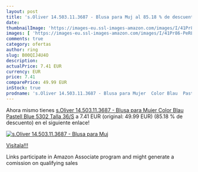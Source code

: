 ```yaml
---
layout: post
title: 's.Oliver 14.503.11.3687 - Blusa para Muj al 85.18 % de descuento'
date: 
thumbnailImage: 'https://images-eu.ssl-images-amazon.com/images/I/41Pr86-PeRL._SL200_.jpg'
images: [ 'https://images-eu.ssl-images-amazon.com/images/I/41Pr86-PeRL._SL200_.jpg' ]
comments: true
category: ofertas
author: ring
slug: B00QIJ4U4O
description:
actualPrice: 7.41 EUR
currency: EUR
price: 7.41
comparePrice: 49.99 EUR
inStock: true
prodname: 's.Oliver 14.503.11.3687 - Blusa para Mujer  Color Blau  Pastell Blue 5302   Talla 36/S'
---
```


Ahora mismo tienes [s.Oliver 14.503.11.3687 - Blusa para Mujer  Color Blau  Pastell Blue 5302   Talla 36/S](https://www.amazon.es/dp/B00QIJ4U4O/?tag=tolees-21) a 7.41 EUR (original: 49.99 EUR) (85.18 %  de descuento) en el siguiente enlace!

[![s.Oliver 14.503.11.3687 - Blusa para Muj](https://images-eu.ssl-images-amazon.com/images/I/41Pr86-PeRL._SL200_.jpg)](https://www.amazon.es/dp/B00QIJ4U4O/?tag=tolees-21)

[Visítala!!!](https://www.amazon.es/dp/B00QIJ4U4O/?tag=tolees-21)

Links participate in Amazon Associate program and might generate a comission on qualifying sales
